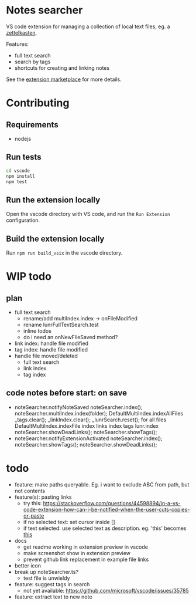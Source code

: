# Notes searcher

VS code extension for managing a collection of local text files, eg. a
[zettelkasten](https://zettelkasten.de/posts/overview/).

Features:
- full text search
- search by tags
- shortcuts for creating and linking notes

See the [extension marketplace](https://marketplace.visualstudio.com/items?itemName=uozuaho.note-searcher) for more details.


# Contributing

## Requirements

- nodejs


## Run tests

```sh
cd vscode
npm install
npm test
```


## Run the extension locally

Open the vscode directory with VS code, and run the `Run Extension`
configuration.


## Build the extension locally

Run `npm run build_vsix` in the vscode directory.


# WIP todo
## plan
- full text search
    - rename/add multiIndex.index -> onFileModified
    - rename lunrFullTextSearch.test
    - inline todos
    - do i need an onNewFileSaved method?
- link index: handle file modified
- tag index: handle file modified
- handle file moved/deleted
    - full text search
    - link index
    - tag index
## code notes before start: on save
- noteSearcher.notifyNoteSaved
    noteSearcher.index();
        noteSearcher.multiIndex.index(folder);
            DefaultMultiIndex.indexAllFiles
                _tags.clear();
                _linkIndex.clear();
                _lunrSearch.reset();
                for all files
                    DefaultMultiIndex.indexFile
                        index links
                        index tags
                        lunr.index
    noteSearcher.showDeadLinks();
    noteSearcher.showTags();
- noteSearcher.notifyExtensionActivated
    noteSearcher.index();
    noteSearcher.showTags();
    noteSearcher.showDeadLinks();
# todo
- feature: make paths queryable. Eg. i want to exclude ABC from path, but not contents
- feature(s): pasting links
    - try this: https://stackoverflow.com/questions/44598894/in-a-vs-code-extension-how-can-i-be-notified-when-the-user-cuts-copies-or-paste
    - if no selected text: set cursor inside []
    - if text selected: use selected text as description. eg. 'this' becomes [this]()
- docs
    - get readme working in extension preview in vscode
    - make screenshot show in extension preview
    - prevent github link replacement in example file links
- better icon
- break up noteSearcher.ts?
    - test file is unwieldy
- feature: suggest tags in search
    - not yet available: https://github.com/microsoft/vscode/issues/35785
- feature: extract text to new note
